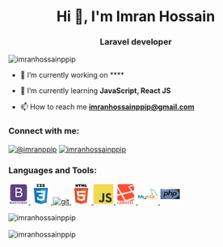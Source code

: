 <h1 align="center">Hi 👋, I'm Imran Hossain</h1>
<h3 align="center">Laravel developer</h3>

<p align="left"> <img src="https://komarev.com/ghpvc/?username=imranhossainppip&label=Profile%20views&color=0e75b6&style=flat" alt="imranhossainppip" /> </p>

- 🔭 I’m currently working on ****

- 🌱 I’m currently learning **JavaScript, React JS**

- 📫 How to reach me **imranhossainppip@gmail.com**

<h3 align="left">Connect with me:</h3>
<p align="left">
<a href="https://twitter.com/@imranppip" target="blank"><img align="center" src="https://raw.githubusercontent.com/rahuldkjain/github-profile-readme-generator/master/src/images/icons/Social/twitter.svg" alt="@imranppip" height="30" width="40" /></a>
<a href="https://fb.com/imranhossainppip" target="blank"><img align="center" src="https://raw.githubusercontent.com/rahuldkjain/github-profile-readme-generator/master/src/images/icons/Social/facebook.svg" alt="imranhossainppip" height="30" width="40" /></a>
</p>

<h3 align="left">Languages and Tools:</h3>
<p align="left"> <a href="https://getbootstrap.com" target="_blank"> <img src="https://raw.githubusercontent.com/devicons/devicon/master/icons/bootstrap/bootstrap-plain-wordmark.svg" alt="bootstrap" width="40" height="40"/> </a> <a href="https://www.w3schools.com/css/" target="_blank"> <img src="https://raw.githubusercontent.com/devicons/devicon/master/icons/css3/css3-original-wordmark.svg" alt="css3" width="40" height="40"/> </a> <a href="https://git-scm.com/" target="_blank"> <img src="https://www.vectorlogo.zone/logos/git-scm/git-scm-icon.svg" alt="git" width="40" height="40"/> </a> <a href="https://www.w3.org/html/" target="_blank"> <img src="https://raw.githubusercontent.com/devicons/devicon/master/icons/html5/html5-original-wordmark.svg" alt="html5" width="40" height="40"/> </a> <a href="https://developer.mozilla.org/en-US/docs/Web/JavaScript" target="_blank"> <img src="https://raw.githubusercontent.com/devicons/devicon/master/icons/javascript/javascript-original.svg" alt="javascript" width="40" height="40"/> </a> <a href="https://laravel.com/" target="_blank"> <img src="https://raw.githubusercontent.com/devicons/devicon/master/icons/laravel/laravel-plain-wordmark.svg" alt="laravel" width="40" height="40"/> </a> <a href="https://www.mysql.com/" target="_blank"> <img src="https://raw.githubusercontent.com/devicons/devicon/master/icons/mysql/mysql-original-wordmark.svg" alt="mysql" width="40" height="40"/> </a> <a href="https://www.php.net" target="_blank"> <img src="https://raw.githubusercontent.com/devicons/devicon/master/icons/php/php-original.svg" alt="php" width="40" height="40"/> </a> </p>

<p><img align="center" src="https://github-readme-stats.vercel.app/api/top-langs?username=imranhossainppip&show_icons=true&locale=en&layout=compact" alt="imranhossainppip" /></p>

<p><img align="center" src="https://github-readme-streak-stats.herokuapp.com/?user=imranhossainppip&" alt="imranhossainppip" /></p>


